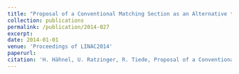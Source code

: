 ```yaml
--- 
title: "Proposal of a Conventional Matching Section as an Alternative to the Existing HSI MEBT Superlens at GSI UNILAC"
collection: publications
permalink: /publication/2014-027
excerpt: 
date: 2014-01-01
venue: 'Proceedings of LINAC2014'
paperurl:
citation: 'H. Hähnel, U. Ratzinger, R. Tiede, Proposal of a Conventional Matching Section as an Alternative to the Existing HSI MEBT Superlens at GSI UNILAC, Proceedings of LINAC2014, MOPP062 (2014)'
---
```

